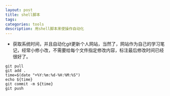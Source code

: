 ```yaml
---
layout: post
title: shell脚本
tags:
categories: tools
description: 用shell脚本来使操作自动化
---
```


* 获取系统时间，并且自动化git更新个人网站，当然了，网站作为自己的学习笔记，经常小修小改，不需要给每个文件指定修改内容，标注最后修改时间已经很好了。

```
git pull
git add .
time=$(date "+%Y:%m:%d-%H:%M:%S")
echo ${time}
git commit -m ${time}
git push
```